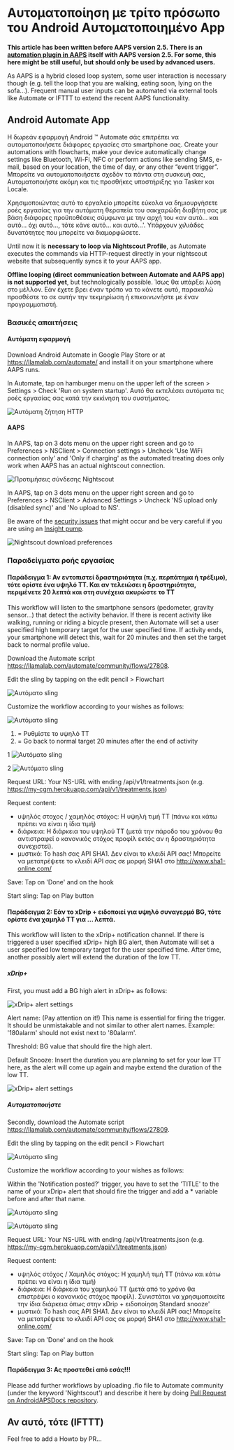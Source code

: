 # Αυτοματοποίηση με τρίτο πρόσωπο του Android Αυτοματοποιημένο App

**This article has been written before AAPS version 2.5. There is an [automation plugin in AAPS](../DailyLifeWithAaps/Automations.md) itself with AAPS version 2.5. For some, this here might be still useful, but should only be used by advanced users.**

As AAPS is a hybrid closed loop system, some user interaction is necessary though (e.g. tell the loop that you are walking, eating soon, lying on the sofa...). Frequent manual user inputs can be automated via external tools like Automate or IFTTT to extend the recent AAPS functionality.

## Android Automate App

Η δωρεάν εφαρμογή Android ™ Automate σάς επιτρέπει να αυτοματοποιήσετε διάφορες εργασίες στο smartphone σας. Create your automations with flowcharts, make your device automatically change settings like Bluetooth, Wi-Fi, NFC or perform actions like sending SMS, e-mail, based on your location, the time of day, or any other “event trigger”. Μπορείτε να αυτοματοποιήσετε σχεδόν τα πάντα στη συσκευή σας, Αυτοματοποιήστε ακόμη και τις προσθήκες υποστήριξης για Tasker και Locale.

Χρησιμοποιώντας αυτό το εργαλείο μπορείτε εύκολα να δημιουργήσετε ροές εργασίας για την αυτόματη θεραπεία του σακχαρώδη διαβήτη σας με βάση διάφορες προϋποθέσεις σύμφωνα με την αρχή του «αν αυτό... και αυτό... όχι αυτό..., τότε κάνε αυτό... και αυτό...'. Υπάρχουν χιλιάδες δυνατότητες που μπορείτε να διαμορφώσετε.

Until now it is **necessary to loop via Nightscout Profile**, as Automate executes the commands via HTTP-request directly in your nightscout website that subsequently syncs it to your AAPS app.

**Offline looping (direct communication between Automate and AAPS app) is not supported yet**, but technologically possible. Ίσως θα υπάρξει λύση στο μέλλον. Εάν έχετε βρει έναν τρόπο να το κάνετε αυτό, παρακαλώ προσθέστε το σε αυτήν την τεκμηρίωση ή επικοινωνήστε με έναν προγραμματιστή.

### Βασικές απαιτήσεις

#### Αυτόματη εφαρμογή

Download Android Automate in Google Play Store or at <https://llamalab.com/automate/> and install it on your smartphone where AAPS runs.

In Automate, tap on hamburger menu on the upper left of the screen > Settings > Check 'Run on system startup'. Αυτό θα εκτελέσει αυτόματα τις ροές εργασίας σας κατά την εκκίνηση του συστήματος.

![Αυτόματη ζήτηση HTTP](../images/automate-app2.png)

#### AAPS

In AAPS, tap on 3 dots menu on the upper right screen and go to Preferences > NSClient > Connection settings > Uncheck 'Use WiFi connection only' and 'Only if charging' as the automated treating does only work when AAPS has an actual nightscout connection.

![Προτιμήσεις σύνδεσης Nightscout](../images/automate-aaps1.jpg)

In AAPS, tap on 3 dots menu on the upper right screen and go to Preferences > NSClient > Advanced Settings > Uncheck 'NS upload only (disabled sync)' and 'No upload to NS'.

Be aware of the [security issues](#Nightscout-security-considerations) that might occur and be very careful if you are using an [Insight pump](#Accu-Chek-Insight-Pump-settings-in-aaps).

![Nightscout download preferences](../images/automate-aaps2.jpg)

### Παραδείγματα ροής εργασίας

#### Παράδειγμα 1: Αν εντοπιστεί δραστηριότητα (π.χ. περπάτημα ή τρέξιμο), τότε ορίστε ένα υψηλό TT. Και αν τελειώσει η δραστηριότητα, περιμένετε 20 λεπτά και στη συνέχεια ακυρώστε το TT

This workflow will listen to the smartphone sensors (pedometer, gravity sensor...) that detect the activity behavior. If there is recent activity like walking, running or riding a bicycle present, then Automate will set a user specified high temporary target for the user specified time. If activity ends, your smartphone will detect this, wait for 20 minutes and then set the target back to normal profile value.

Download the Automate script <https://llamalab.com/automate/community/flows/27808>.

Edit the sling by tapping on the edit pencil > Flowchart

![Αυτόματο sling](../images/automate-app3.png)

Customize the workflow according to your wishes as follows:

![Αυτόματο sling](../images/automate-app6.png)

1. = Ρυθμίστε το υψηλό TT
2. = Go back to normal target 20 minutes after the end of activity

1 ![Αυτόματο sling](../images/automate-app1.png)

2 ![Αυτόματο sling](../images/automate-app5.png)

Request URL: Your NS-URL with ending /api/v1/treatments.json (e.g. https://my-cgm.herokuapp.com/api/v1/treatments.json)

Request content:

* υψηλός στοχος / χαμηλός στόχος: Η υψηλή τιμή TT (πάνω και κάτω πρέπει να είναι η ίδια τιμή)
* διάρκεια: Η διάρκεια του υψηλού TT (μετά την πάροδο του χρόνου θα αντιστραφεί ο κανονικός στόχος προφίλ εκτός αν η δραστηριότητα συνεχιστεί). 
* μυστικό: Το hash σας API SHA1. Δεν είναι το κλειδί API σας! Μπορείτε να μετατρέψετε το κλειδί API σας σε μορφή SHA1 στο [ http://www.sha1-online.com/ ](http://www.sha1-online.com/)

Save: Tap on 'Done' and on the hook

Start sling: Tap on Play button

#### Παράδειγμα 2: Εάν το xDrip + ειδοποιεί για υψηλό συναγερμό BG, τότε ορίστε ένα χαμηλό TT για ... λεπτά.

This workflow will listen to the xDrip+ notification channel. If there is triggered a user specified xDrip+ high BG alert, then Automate will set a user specified low temporary target for the user specified time. After time, another possibly alert will extend the duration of the low TT.

##### xDrip+

First, you must add a BG high alert in xDrip+ as follows:

![xDrip+ alert settings](../images/automate-xdrip1.png)

Alert name: (Pay attention on it!) This name is essential for firing the trigger. It should be unmistakable and not similar to other alert names. Example: '180alarm' should not exist next to '80alarm'.

Threshold: BG value that should fire the high alert.

Default Snooze: Insert the duration you are planning to set for your low TT here, as the alert will come up again and maybe extend the duration of the low TT.

![xDrip+ alert settings](../images/automate-xdrip2.png)

##### Αυτοματοποιήστε

Secondly, download the Automate script <https://llamalab.com/automate/community/flows/27809>.

Edit the sling by tapping on the edit pencil > Flowchart

![Αυτόματο sling](../images/automate-app3.png)

Customize the workflow according to your wishes as follows:

Within the 'Notification posted?' trigger, you have to set the 'TITLE' to the name of your xDrip+ alert that should fire the trigger and add a * variable before and after that name.

![Αυτόματο sling](../images/automate-app7.png)

![Αυτόματο sling](../images/automate-app4.png)

Request URL: Your NS-URL with ending /api/v1/treatments.json (e.g. https://my-cgm.herokuapp.com/api/v1/treatments.json)

Request content:

* υψηλός στόχος / Χαμηλός στόχος: Η χαμηλή τιμή TT (πάνω και κάτω πρέπει να είναι η ίδια τιμή)
* διάρκεια: Η διάρκεια του χαμηλού TT (μετά από το χρόνο θα επιστρέψει ο κανονικός στόχος προφίλ). Συνιστάται να χρησιμοποιείτε την ίδια διάρκεια όπως στην xDrip + ειδοποίηση Standard snooze'
* μυστικό: Το hash σας API SHA1. Δεν είναι το κλειδί API σας! Μπορείτε να μετατρέψετε το κλειδί API σας σε μορφή SHA1 στο [ http://www.sha1-online.com/ ](http://www.sha1-online.com/)

Save: Tap on 'Done' and on the hook

Start sling: Tap on Play button

#### Παράδειγμα 3: Ας προστεθεί από εσάς!!!

Please add further workflows by uploading .flo file to Automate community (under the keyword 'Nightscout') and describe it here by doing [Pull Request on AndroidAPSDocs repository](../SupportingAaps/HowToEditTheDocs.md).

## Αν αυτό, τότε (IFTTT)

Feel free to add a Howto by PR...